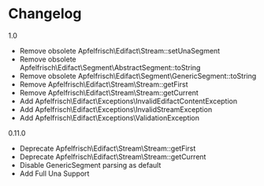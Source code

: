 # Changelog

1.0
 - Remove obsolete Apfelfrisch\Edifact\Stream::setUnaSegment
 - Remove obsolete Apfelfrisch\Edifact\Segment\AbstractSegment::toString
 - Remove obsolete Apfelfrisch\Edifact\Segment\GenericSegment::toString
 - Remove Apfelfrisch\Edifact\Stream\Stream::getFirst
 - Remove Apfelfrisch\Edifact\Stream\Stream::getCurrent
 - Add Apfelfrisch\Edifact\Exceptions\InvalidEdifactContentException
 - Add Apfelfrisch\Edifact\Exceptions\InvalidStreamException
 - Add Apfelfrisch\Edifact\Exceptions\ValidationException

0.11.0

- Deprecate Apfelfrisch\Edifact\Stream\Stream::getFirst
- Deprecate Apfelfrisch\Edifact\Stream\Stream::getCurrent
- Disable GenericSegment parsing as default
- Add Full Una Support
